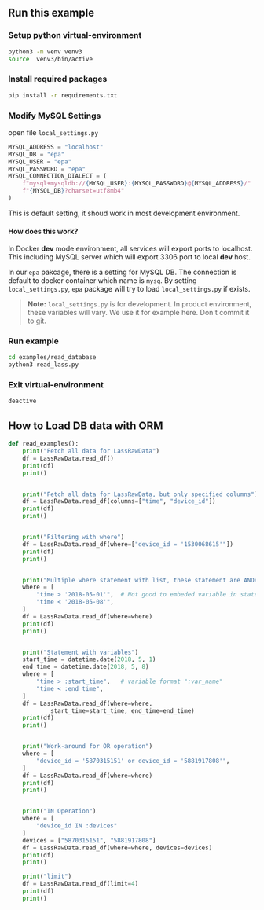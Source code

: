 
## Run this example

### Setup python virtual-environment

``` sh
python3 -m venv venv3
source  venv3/bin/active
```

### Install required packages

``` sh
pip install -r requirements.txt
```

### Modify MySQL Settings

open file `local_settings.py`

``` python
MYSQL_ADDRESS = "localhost"
MYSQL_DB = "epa"
MYSQL_USER = "epa"
MYSQL_PASSWORD = "epa"
MYSQL_CONNECTION_DIALECT = (
    f"mysql+mysqldb://{MYSQL_USER}:{MYSQL_PASSWORD}@{MYSQL_ADDRESS}/"
    f"{MYSQL_DB}?charset=utf8mb4"
)
```

This is default setting, it shoud work in most development environment.


#### How does this work?

In Docker **dev** mode environment, all services will export ports to localhost.
This including MySQL server which will export 3306 port to local **dev** host.

In our `epa` pakcage, there is a setting for MySQL DB. The connection is default
to docker container which name is `mysq`. By setting `local_settings.py`, `epa` package
will try to load `local_settings.py` if exists.


> **Note:**
> `local_settings.py` is for development.
> In product environment, these variables will vary.  We use it for example here.
> Don't commit it to git.

### Run example

``` sh
cd examples/read_database
python3 read_lass.py
```

### Exit virtual-environment

``` sh
deactive
```


## How to Load DB data with ORM

``` python
def read_examples():
    print("Fetch all data for LassRawData")
    df = LassRawData.read_df()
    print(df)
    print()


    print("Fetch all data for LassRawData, but only specified columns")
    df = LassRawData.read_df(columns=["time", "device_id"])
    print(df)
    print()


    print("Filtering with where")
    df = LassRawData.read_df(where=["device_id = '1530068615'"])
    print(df)
    print()


    print("Multiple where statement with list, these statement are ANDed")
    where = [
        "time > '2018-05-01'",  # Not good to embeded variable in statement
        "time < '2018-05-08'",
    ]
    df = LassRawData.read_df(where=where)
    print(df)
    print()


    print("Statement with variables")
    start_time = datetime.date(2018, 5, 1)
    end_time = datetime.date(2018, 5, 8)
    where = [
        "time > :start_time",   # variable format ":var_name"
        "time < :end_time",
    ]
    df = LassRawData.read_df(where=where,
            start_time=start_time, end_time=end_time)
    print(df)
    print()


    print("Work-around for OR operation")
    where = [
        "device_id = '5870315151' or device_id = '5881917808'",
    ]
    df = LassRawData.read_df(where=where)
    print(df)
    print()


    print("IN Operation")
    where = [
        "device_id IN :devices"
    ]
    devices = ["5870315151", "5881917808"]
    df = LassRawData.read_df(where=where, devices=devices)
    print(df)
    print()

    print("limit")
    df = LassRawData.read_df(limit=4)
    print(df)
    print()
```
